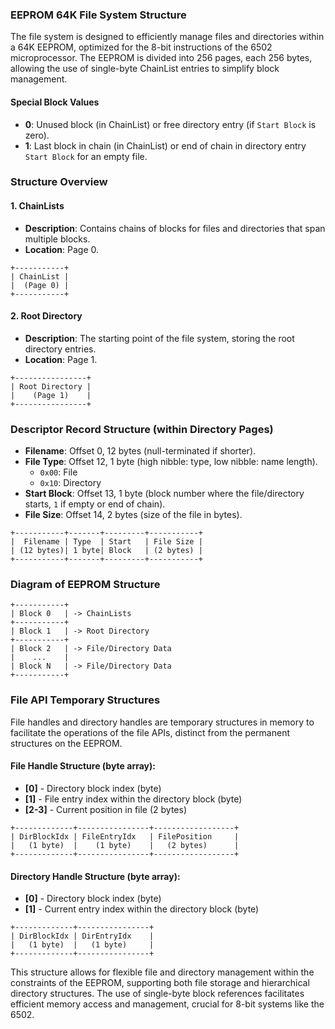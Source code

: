 ### EEPROM 64K File System Structure

The file system is designed to efficiently manage files and directories within a 64K EEPROM, optimized for the 8-bit instructions of the 6502 microprocessor. The EEPROM is divided into 256 pages, each 256 bytes, allowing the use of single-byte ChainList entries to simplify block management.

#### Special Block Values
- **0**: Unused block (in ChainList) or free directory entry (if `Start Block` is zero).
- **1**: Last block in chain (in ChainList) or end of chain in directory entry `Start Block` for an empty file.

### Structure Overview

#### 1. ChainLists
- **Description**: Contains chains of blocks for files and directories that span multiple blocks.
- **Location**: Page 0.

```plaintext
+-----------+
| ChainList |
|  (Page 0) |
+-----------+
```

#### 2. Root Directory
- **Description**: The starting point of the file system, storing the root directory entries.
- **Location**: Page 1.

```plaintext
+----------------+
| Root Directory |
|    (Page 1)    |
+----------------+
```

### Descriptor Record Structure (within Directory Pages)
- **Filename**: Offset 0, 12 bytes (null-terminated if shorter).
- **File Type**: Offset 12, 1 byte (high nibble: type, low nibble: name length).
  - `0x00`: File
  - `0x10`: Directory
- **Start Block**: Offset 13, 1 byte (block number where the file/directory starts, `1` if empty or end of chain).
- **File Size**: Offset 14, 2 bytes (size of the file in bytes).

```plaintext
+-----------+-------+---------+-----------+
|  Filename | Type  | Start   | File Size |
| (12 bytes)| 1 byte| Block   | (2 bytes) |
+-----------+-------+---------+-----------+
```

### Diagram of EEPROM Structure

```plaintext
+-----------+
| Block 0   | -> ChainLists
+-----------+
| Block 1   | -> Root Directory
+-----------+
| Block 2   | -> File/Directory Data
|    ...    |
| Block N   | -> File/Directory Data
+-----------+
```

### File API Temporary Structures

File handles and directory handles are temporary structures in memory to facilitate the operations of the file APIs, distinct from the permanent structures on the EEPROM.

#### File Handle Structure (byte array):
- **[0]** - Directory block index (byte)
- **[1]** - File entry index within the directory block (byte)
- **[2-3]** - Current position in file (2 bytes)

```plaintext
+-------------+----------------+------------------+
| DirBlockIdx | FileEntryIdx   | FilePosition     |
|   (1 byte)  |    (1 byte)    |   (2 bytes)      |
+-------------+----------------+------------------+
```

#### Directory Handle Structure (byte array):
- **[0]** - Directory block index (byte)
- **[1]** - Current entry index within the directory block (byte)

```plaintext
+-------------+----------------+
| DirBlockIdx | DirEntryIdx    |
|   (1 byte)  |   (1 byte)     |
+-------------+----------------+
```

This structure allows for flexible file and directory management within the constraints of the EEPROM, supporting both file storage and hierarchical directory structures. The use of single-byte block references facilitates efficient memory access and management, crucial for 8-bit systems like the 6502.
